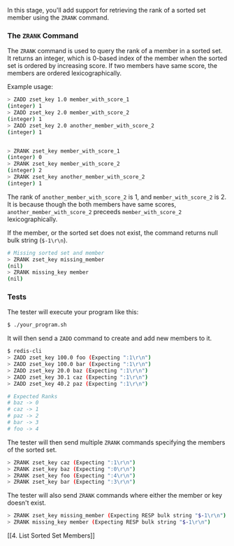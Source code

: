 In this stage, you'll add support for retrieving the rank of a sorted set member using the `ZRANK` command.

### The `ZRANK` Command

The `ZRANK` command is used to query the rank of a member in a sorted set. It returns an integer, which is 0-based index of the member when the sorted set is ordered by increasing score. If two members have same score, the members are ordered lexicographically.

Example usage:

```bash
> ZADD zset_key 1.0 member_with_score_1
(integer) 1
> ZADD zset_key 2.0 member_with_score_2
(integer) 1
> ZADD zset_key 2.0 another_member_with_score_2
(integer) 1


> ZRANK zset_key member_with_score_1
(integer) 0
> ZRANK zset_key member_with_score_2
(integer) 2
> ZRANK zset_key another_member_with_score_2
(integer) 1
```

The rank of `another_member_with_score_2` is 1, and `member_with_score_2` is 2. It is because though the both members have same scores, `another_member_with_score_2` preceeds `member_with_score_2` lexicographically.

If the member, or the sorted set does not exist, the command returns null bulk string (`$-1\r\n`).

```bash
# Missing sorted set and member
> ZRANK zset_key missing_member
(nil)
> ZRANK missing_key member
(nil)
```

### Tests

The tester will execute your program like this:

```bash
$ ./your_program.sh
```

It will then send a `ZADD` command to create and add new members to it.

```bash
$ redis-cli
> ZADD zset_key 100.0 foo (Expecting ":1\r\n")
> ZADD zset_key 100.0 bar (Expecting ":1\r\n")
> ZADD zset_key 20.0 baz (Expecting ":1\r\n")
> ZADD zset_key 30.1 caz (Expecting ":1\r\n")
> ZADD zset_key 40.2 paz (Expecting ":1\r\n")

# Expected Ranks
# baz -> 0
# caz -> 1
# paz -> 2
# bar -> 3
# foo -> 4
```

The tester will then send multiple `ZRANK` commands specifying the members of the sorted set.

```bash
> ZRANK zset_key caz (Expecting ":1\r\n")
> ZRANK zset_key baz (Expecting ":0\r\n")
> ZRANK zset_key foo (Expecting ":4\r\n")
> ZRANK zset_key bar (Expecting ":3\r\n")
```

The tester will also send `ZRANK` commands where either the member or key doesn't exist.

```bash
> ZRANK zset_key missing_member (Expecting RESP bulk string "$-1\r\n")
> ZRANK missing_key member (Expecting RESP bulk string "$-1\r\n")
```

[[4. List Sorted Set Members]]